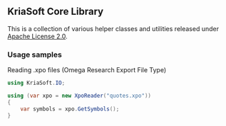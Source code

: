 ## KriaSoft Core Library

This is a collection of various helper classes and utilities released under [Apache License 2.0](https://github.com/kriasoft/core/blob/master/LICENSE.txt).

### Usage samples

Reading .xpo files (Omega Research Export File Type)

```csharp
using KriaSoft.IO;

using (var xpo = new XpoReader("quotes.xpo"))
{
    var symbols = xpo.GetSymbols();
}
```